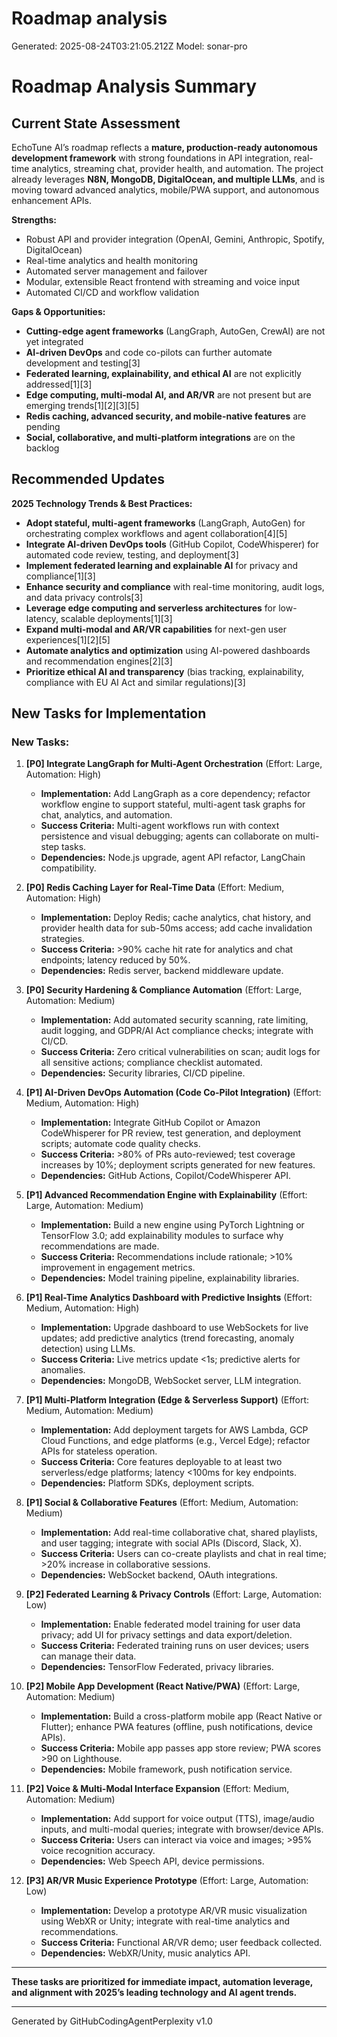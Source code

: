 # Roadmap analysis
Generated: 2025-08-24T03:21:05.212Z
Model: sonar-pro

# Roadmap Analysis Summary

## Current State Assessment

EchoTune AI’s roadmap reflects a **mature, production-ready autonomous development framework** with strong foundations in API integration, real-time analytics, streaming chat, provider health, and automation. The project already leverages **N8N, MongoDB, DigitalOcean, and multiple LLMs**, and is moving toward advanced analytics, mobile/PWA support, and autonomous enhancement APIs.

**Strengths:**
- Robust API and provider integration (OpenAI, Gemini, Anthropic, Spotify, DigitalOcean)
- Real-time analytics and health monitoring
- Automated server management and failover
- Modular, extensible React frontend with streaming and voice input
- Automated CI/CD and workflow validation

**Gaps & Opportunities:**
- **Cutting-edge agent frameworks** (LangGraph, AutoGen, CrewAI) are not yet integrated
- **AI-driven DevOps** and code co-pilots can further automate development and testing[3]
- **Federated learning, explainability, and ethical AI** are not explicitly addressed[1][3]
- **Edge computing, multi-modal AI, and AR/VR** are not present but are emerging trends[1][2][3][5]
- **Redis caching, advanced security, and mobile-native features** are pending
- **Social, collaborative, and multi-platform integrations** are on the backlog

## Recommended Updates

**2025 Technology Trends & Best Practices:**
- **Adopt stateful, multi-agent frameworks** (LangGraph, AutoGen) for orchestrating complex workflows and agent collaboration[4][5]
- **Integrate AI-driven DevOps tools** (GitHub Copilot, CodeWhisperer) for automated code review, testing, and deployment[3]
- **Implement federated learning and explainable AI** for privacy and compliance[1][3]
- **Enhance security and compliance** with real-time monitoring, audit logs, and data privacy controls[3]
- **Leverage edge computing and serverless architectures** for low-latency, scalable deployments[1][3]
- **Expand multi-modal and AR/VR capabilities** for next-gen user experiences[1][2][5]
- **Automate analytics and optimization** using AI-powered dashboards and recommendation engines[2][3]
- **Prioritize ethical AI and transparency** (bias tracking, explainability, compliance with EU AI Act and similar regulations)[3]

## New Tasks for Implementation

### New Tasks:

1. **[P0] Integrate LangGraph for Multi-Agent Orchestration** (Effort: Large, Automation: High)
   - **Implementation:** Add LangGraph as a core dependency; refactor workflow engine to support stateful, multi-agent task graphs for chat, analytics, and automation.
   - **Success Criteria:** Multi-agent workflows run with context persistence and visual debugging; agents can collaborate on multi-step tasks.
   - **Dependencies:** Node.js upgrade, agent API refactor, LangChain compatibility.

2. **[P0] Redis Caching Layer for Real-Time Data** (Effort: Medium, Automation: High)
   - **Implementation:** Deploy Redis; cache analytics, chat history, and provider health data for sub-50ms access; add cache invalidation strategies.
   - **Success Criteria:** >90% cache hit rate for analytics and chat endpoints; latency reduced by 50%.
   - **Dependencies:** Redis server, backend middleware update.

3. **[P0] Security Hardening & Compliance Automation** (Effort: Large, Automation: Medium)
   - **Implementation:** Add automated security scanning, rate limiting, audit logging, and GDPR/AI Act compliance checks; integrate with CI/CD.
   - **Success Criteria:** Zero critical vulnerabilities on scan; audit logs for all sensitive actions; compliance checklist automated.
   - **Dependencies:** Security libraries, CI/CD pipeline.

4. **[P1] AI-Driven DevOps Automation (Code Co-Pilot Integration)** (Effort: Medium, Automation: High)
   - **Implementation:** Integrate GitHub Copilot or Amazon CodeWhisperer for PR review, test generation, and deployment scripts; automate code quality checks.
   - **Success Criteria:** >80% of PRs auto-reviewed; test coverage increases by 10%; deployment scripts generated for new features.
   - **Dependencies:** GitHub Actions, Copilot/CodeWhisperer API.

5. **[P1] Advanced Recommendation Engine with Explainability** (Effort: Large, Automation: Medium)
   - **Implementation:** Build a new engine using PyTorch Lightning or TensorFlow 3.0; add explainability modules to surface why recommendations are made.
   - **Success Criteria:** Recommendations include rationale; >10% improvement in engagement metrics.
   - **Dependencies:** Model training pipeline, explainability libraries.

6. **[P1] Real-Time Analytics Dashboard with Predictive Insights** (Effort: Medium, Automation: High)
   - **Implementation:** Upgrade dashboard to use WebSockets for live updates; add predictive analytics (trend forecasting, anomaly detection) using LLMs.
   - **Success Criteria:** Live metrics update <1s; predictive alerts for anomalies.
   - **Dependencies:** MongoDB, WebSocket server, LLM integration.

7. **[P1] Multi-Platform Integration (Edge & Serverless Support)** (Effort: Medium, Automation: Medium)
   - **Implementation:** Add deployment targets for AWS Lambda, GCP Cloud Functions, and edge platforms (e.g., Vercel Edge); refactor APIs for stateless operation.
   - **Success Criteria:** Core features deployable to at least two serverless/edge platforms; latency <100ms for key endpoints.
   - **Dependencies:** Platform SDKs, deployment scripts.

8. **[P1] Social & Collaborative Features** (Effort: Medium, Automation: Medium)
   - **Implementation:** Add real-time collaborative chat, shared playlists, and user tagging; integrate with social APIs (Discord, Slack, X).
   - **Success Criteria:** Users can co-create playlists and chat in real time; >20% increase in collaborative sessions.
   - **Dependencies:** WebSocket backend, OAuth integrations.

9. **[P2] Federated Learning & Privacy Controls** (Effort: Large, Automation: Low)
   - **Implementation:** Enable federated model training for user data privacy; add UI for privacy settings and data export/deletion.
   - **Success Criteria:** Federated training runs on user devices; users can manage their data.
   - **Dependencies:** TensorFlow Federated, privacy libraries.

10. **[P2] Mobile App Development (React Native/PWA)** (Effort: Large, Automation: Medium)
    - **Implementation:** Build a cross-platform mobile app (React Native or Flutter); enhance PWA features (offline, push notifications, device APIs).
    - **Success Criteria:** Mobile app passes app store review; PWA scores >90 on Lighthouse.
    - **Dependencies:** Mobile framework, push notification service.

11. **[P2] Voice & Multi-Modal Interface Expansion** (Effort: Medium, Automation: Medium)
    - **Implementation:** Add support for voice output (TTS), image/audio inputs, and multi-modal queries; integrate with browser/device APIs.
    - **Success Criteria:** Users can interact via voice and images; >95% voice recognition accuracy.
    - **Dependencies:** Web Speech API, device permissions.

12. **[P3] AR/VR Music Experience Prototype** (Effort: Large, Automation: Low)
    - **Implementation:** Develop a prototype AR/VR music visualization using WebXR or Unity; integrate with real-time analytics and recommendations.
    - **Success Criteria:** Functional AR/VR demo; user feedback collected.
    - **Dependencies:** WebXR/Unity, music analytics API.

---

**These tasks are prioritized for immediate impact, automation leverage, and alignment with 2025’s leading technology and AI agent trends.**

---
Generated by GitHubCodingAgentPerplexity v1.0